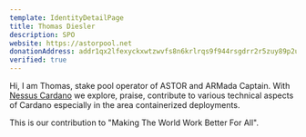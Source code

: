 ```yaml
---
template: IdentityDetailPage
title: Thomas Diesler
description: SPO
website: https://astorpool.net
donationAddress: addr1qx2lfexyckxwtzwvfs8n6krlrqs9f944rsgdrr2r5zuy89p2u8z2f43hk493xhd5qpwpmvzegs68z33qvx940mmzt2vq8n5v3n
verified: true
---
```


Hi, I am Thomas, stake pool operator of ASTOR and ARMada Captain. With [Nessus Cardano](https://github.com/tdiesler/nessus-cardano) we explore, praise, contribute to various technical aspects of Cardano especially in the area containerized deployments.

This is our contribution to "Making The World Work Better For All".

